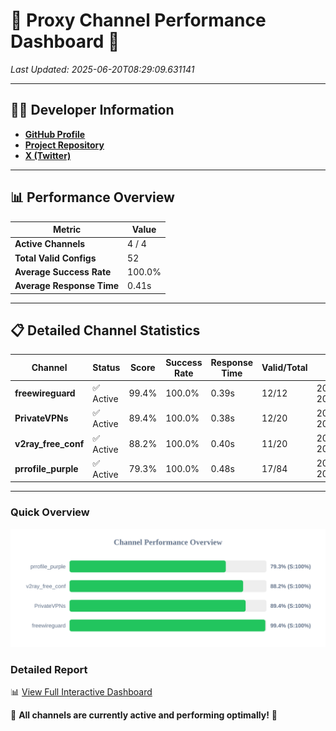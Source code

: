# 🌟 Proxy Channel Performance Dashboard 🌟

_Last Updated: 2025-06-20T08:29:09.631141_

---

## 👩‍💻 Developer Information

- **[GitHub Profile](https://github.com/4n0nymou3)**  
- **[Project Repository](https://github.com/4n0nymou3/multi-proxy-config-fetcher)**  
- **[X (Twitter)](https://x.com/4n0nymou3)**  

---

## 📊 Performance Overview

| Metric                | Value       |
|-----------------------|-------------|
| **Active Channels**   | 4 / 4       |
| **Total Valid Configs** | 52          |
| **Average Success Rate** | 100.0%      |
| **Average Response Time** | 0.41s       |

---

## 📋 Detailed Channel Statistics

| Channel          | Status     | Score  | Success Rate | Response Time | Valid/Total | Last Success               |
|------------------|------------|--------|--------------|---------------|-------------|----------------------------|
| **freewireguard**  | ✅ Active  | 99.4%  | 100.0% | 0.39s         | 12/12       | 2025-06-20T08:29:09.629304 |
| **PrivateVPNs**  | ✅ Active  | 89.4%  | 100.0% | 0.38s         | 12/20       | 2025-06-20T08:29:09.212038 |
| **v2ray_free_conf**  | ✅ Active  | 88.2%  | 100.0% | 0.40s         | 11/20       | 2025-06-20T08:29:08.802196 |
| **prrofile_purple**  | ✅ Active  | 79.3%  | 100.0% | 0.48s         | 17/84       | 2025-06-20T08:29:08.342426 |

---

### Quick Overview
<div align="center">
  <a href="https://raw.githubusercontent.com/nullluser/NullRepo/refs/heads/main/assets/channel_stats_chart.svg">
    <img src="https://raw.githubusercontent.com/nullluser/NullRepo/refs/heads/main/assets/channel_stats_chart.svg" alt="Source Performance Statistics" width="800">
  </a>
</div>

### Detailed Report
📊 [View Full Interactive Dashboard](https://htmlpreview.github.io/?https://github.com/nullluser/NullRepo/blob/main/assets/performance_report.html)

🎉 **All channels are currently active and performing optimally!** 🎉
